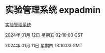 # 实验管理系统 expadmin
[实验管理系统](http://219.139.198.199:56808/expadmin-782313d2-e1b1-4ea7-932e-3a55e6a1a4d0/)

2024年 01月 12日 星期五 02:10:03 CST

2024年 01月 11日 星期四 18:10:03 GMT
